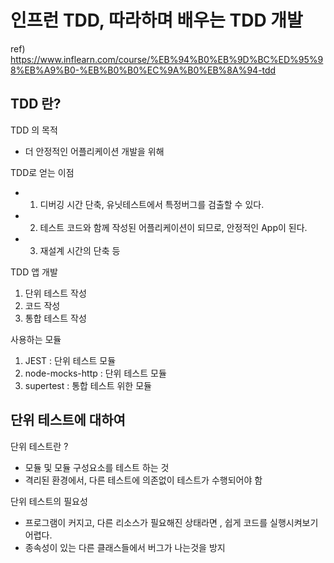 # 인프런 TDD, 따라하며 배우는 TDD 개발

ref)
https://www.inflearn.com/course/%EB%94%B0%EB%9D%BC%ED%95%98%EB%A9%B0-%EB%B0%B0%EC%9A%B0%EB%8A%94-tdd

## TDD 란?

TDD 의 목적

- 더 안정적인 어플리케이션 개발을 위해

TDD로 얻는 이점

- 1. 디버깅 시간 단축, 유닛테스트에서 특정버그를 검출할 수 있다.
- 2. 테스트 코드와 함께 작성된 어플리케이션이 되므로, 안정적인 App이 된다.
- 3. 재설계 시간의 단축 등

TDD 앱 개발

1. 단위 테스트 작성
2. 코드 작성
3. 통합 테스트 작성

사용하는 모듈

1. JEST : 단위 테스트 모듈
2. node-mocks-http : 단위 테스트 모듈
3. supertest : 통합 테스트 위한 모듈

## 단위 테스트에 대하여

단위 테스트란 ?

- 모듈 및 모듈 구성요소를 테스트 하는 것
- 격리된 환경에서, 다른 테스트에 의존없이 테스트가 수행되어야 함

단위 테스트의 필요성

- 프로그램이 커지고, 다른 리소스가 필요해진 상태라면 , 쉽게 코드를 실행시켜보기 어렵다.
- 종속성이 있는 다른 클래스들에서 버그가 나는것을 방지
